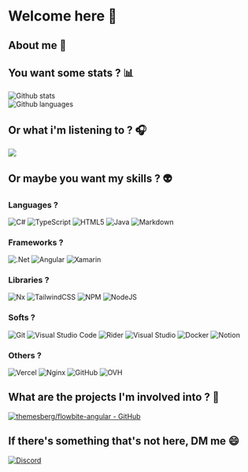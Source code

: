# Welcome here 👋

## About me :man:

## You want some stats ? :bar_chart:

![Github stats](https://github-readme-stats.vercel.app/api?username=mgremy&show_icons=true&theme=transparent)
</br>
![Github languages](https://github-readme-stats.vercel.app/api/top-langs/?username=mgremy&layout=compact)

## Or what i'm listening to ? :headphones:

[![](https://spotify-github-profile.kittinanx.com/api/view.svg?uid=7h3126sq4yt2ojng9ie0qpgeh&cover_image=false&theme=natemoo-re&show_offline=false&background_color=000000&interchange=true&bar_color=50bed7&bar_color_cover=true)](https://spotify-github-profile.kittinanx.com/api/view.svg?uid=7h3126sq4yt2ojng9ie0qpgeh&redirect=true)

## Or maybe you want my skills ? :alien:

### Languages ?

![C#](https://img.shields.io/badge/c%23-%23239120.svg?style=for-the-badge&logo=csharp&logoColor=white)
![TypeScript](https://img.shields.io/badge/typescript-%23007ACC.svg?style=for-the-badge&logo=typescript&logoColor=white)
![HTML5](https://img.shields.io/badge/html5-%23E34F26.svg?style=for-the-badge&logo=html5&logoColor=white)
![Java](https://img.shields.io/badge/java-%23ED8B00.svg?style=for-the-badge&logo=openjdk&logoColor=white)
![Markdown](https://img.shields.io/badge/markdown-%23000000.svg?style=for-the-badge&logo=markdown&logoColor=white)

### Frameworks ?

![.Net](https://img.shields.io/badge/.NET-5C2D91?style=for-the-badge&logo=.net&logoColor=white)
![Angular](https://img.shields.io/badge/angular-%23DD0031.svg?style=for-the-badge&logo=angular&logoColor=white)
![Xamarin](https://img.shields.io/badge/Xamarin-3199DC?style=for-the-badge&logo=xamarin&logoColor=white)

### Libraries ?

![Nx](https://img.shields.io/badge/nx-143055?style=for-the-badge&logo=nx&logoColor=white)
![TailwindCSS](https://img.shields.io/badge/tailwindcss-%2338B2AC.svg?style=for-the-badge&logo=tailwind-css&logoColor=white)
![NPM](https://img.shields.io/badge/NPM-%23CB3837.svg?style=for-the-badge&logo=npm&logoColor=white)
![NodeJS](https://img.shields.io/badge/node.js-6DA55F?style=for-the-badge&logo=node.js&logoColor=white)

### Softs ?

![Git](https://img.shields.io/badge/git-%23F05033.svg?style=for-the-badge&logo=git&logoColor=white)
![Visual Studio Code](https://img.shields.io/badge/Visual%20Studio%20Code-0078d7.svg?style=for-the-badge&logo=visual-studio-code&logoColor=white)
![Rider](https://img.shields.io/badge/Rider-000000.svg?style=for-the-badge&logo=Rider&logoColor=white&color=black&labelColor=crimson)
![Visual Studio](https://img.shields.io/badge/Visual%20Studio-5C2D91.svg?style=for-the-badge&logo=visual-studio&logoColor=white)
![Docker](https://img.shields.io/badge/docker-%230db7ed.svg?style=for-the-badge&logo=docker&logoColor=white)
![Notion](https://img.shields.io/badge/Notion-%23000000.svg?style=for-the-badge&logo=notion&logoColor=white)

### Others ?

![Vercel](https://img.shields.io/badge/vercel-%23000000.svg?style=for-the-badge&logo=vercel&logoColor=white)
![Nginx](https://img.shields.io/badge/nginx-%23009639.svg?style=for-the-badge&logo=nginx&logoColor=white)
![GitHub](https://img.shields.io/badge/github-%23121011.svg?style=for-the-badge&logo=github&logoColor=white)
![OVH](https://img.shields.io/badge/ovh-%23123F6D.svg?style=for-the-badge&logo=ovh&logoColor=#123F6D)

## What are the projects I'm involved into ? :open_file_folder:

[![themesberg/flowbite-angular - GitHub](https://gh-card.dev/repos/themesberg/flowbite-angular.svg?fullname=)](https://github.com/themesberg/flowbite-angular)

## If there's something that's not here, DM me :smile:

[![Discord](https://img.shields.io/badge/Discord-%235865F2.svg?style=for-the-badge&logo=discord&logoColor=white&label=epsilonehd)]()
